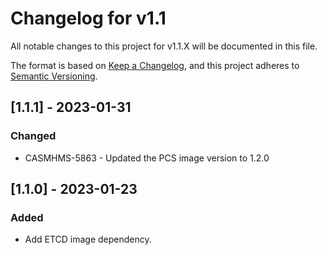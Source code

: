 # Changelog for v1.1

All notable changes to this project for v1.1.X will be documented in this file.

The format is based on [Keep a Changelog](https://keepachangelog.com/en/1.0.0/),
and this project adheres to [Semantic Versioning](https://semver.org/spec/v2.0.0.html).

## [1.1.1] - 2023-01-31

### Changed

- CASMHMS-5863 - Updated the PCS image version to 1.2.0

## [1.1.0] - 2023-01-23

### Added
- Add ETCD image dependency.
